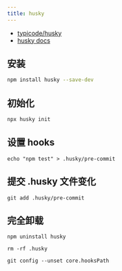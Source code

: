 ```yaml
---
title: husky
---
```


- [typicode/husky](https://github.com/typicode/husky)
- [husky docs](https://typicode.github.io/husky)

## 安装

```bash npm2yarn
npm install husky --save-dev
```

## 初始化

```bash
npx husky init
```

## 设置 hooks

```shell
echo "npm test" > .husky/pre-commit
```

## 提交 .husky 文件变化

```shell
git add .husky/pre-commit
```

## 完全卸载

```shell
npm uninstall husky

rm -rf .husky

git config --unset core.hooksPath
```
